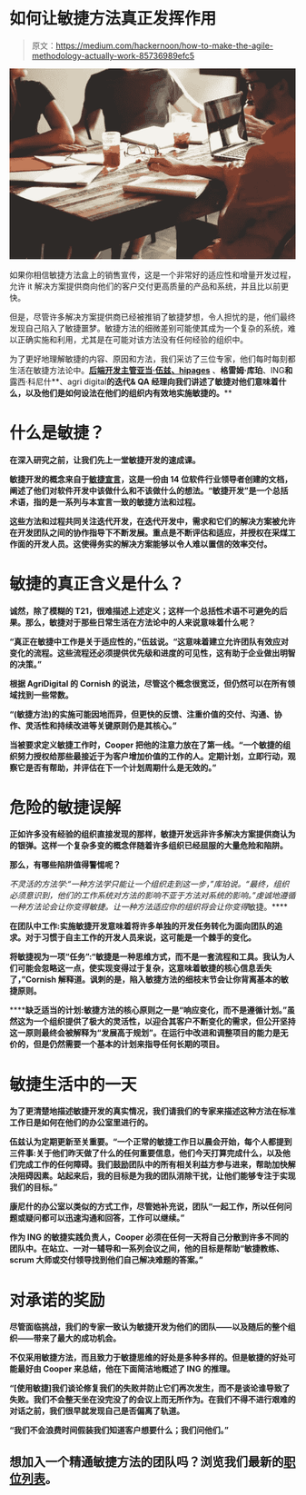 # 如何让敏捷方法真正发挥作用

> 原文：<https://medium.com/hackernoon/how-to-make-the-agile-methodology-actually-work-85736989efc5>

![](img/a227665eaeb4526ea4b9b12bb04f0869.png)

如果你相信敏捷方法盒上的销售宣传，这是一个非常好的适应性和增量开发过程，允许 it 解决方案提供商向他们的客户交付更高质量的产品和系统，并且比以前更快。

但是，尽管许多解决方案提供商已经被推销了敏捷梦想，令人担忧的是，他们最终发现自己陷入了敏捷噩梦。敏捷方法的细微差别可能使其成为一个复杂的系统，难以正确实施和利用，尤其是在可能对该方法没有任何经验的组织中。

为了更好地理解敏捷的内容、原因和方法，我们采访了三位专家，他们每时每刻都生活在敏捷方法论中。**[**后端开发主管亚当·伍兹**、hipages](https://www.themartec.com/employers/hipages)** 、**格雷姆·库珀**、ING[](https://www.themartec.com/employers/ing)**和**露西·科尼什**、agri digital[](https://www.themartec.com/employers/agridigital)**的迭代& QA 经理向我们讲述了敏捷对他们意味着什么，以及他们是如何设法在他们的组织内有效地实施敏捷的。****

# ****什么是敏捷？****

****在深入研究之前，让我们先上一堂敏捷开发的速成课。****

****敏捷开发的概念来自于[敏捷宣言](http://agilemanifesto.org/)，这是一份由 14 位软件行业领导者创建的文档，阐述了他们对软件开发中该做什么和不该做什么的想法。“敏捷开发”是一个总括术语，指的是一系列与本宣言一致的敏捷方法和过程。****

****这些方法和过程共同关注迭代开发，在迭代开发中，需求和它们的解决方案被允许在开发团队之间的协作指导下不断发展。重点是不断评估和适应，并授权在采煤工作面的开发人员。这使得务实的解决方案能够以令人难以置信的效率交付。****

# ****敏捷的真正含义是什么？****

****诚然，除了模糊的 T21，很难描述上述定义；这样一个总括性术语不可避免的后果。那么，敏捷对于那些日常生活在方法论中的人来说意味着什么呢？****

****“真正在敏捷中工作是关于适应性的，”伍兹说。“这意味着建立允许团队有效应对变化的流程。这些流程还必须提供优先级和进度的可见性，这有助于企业做出明智的决策。”****

****根据 AgriDigital 的 Cornish 的说法，尽管这个概念很宽泛，但仍然可以在所有领域找到一些常数。****

****“(敏捷方法)的实施可能因地而异，但更快的反馈、注重价值的交付、沟通、协作、灵活性和持续改进等关键原则仍是其核心。”****

****当被要求定义敏捷工作时，Cooper 把他的注意力放在了第一线。“一个敏捷的组织努力授权给那些最接近于为客户增加价值的工作的人。定期计划，立即行动，观察它是否有帮助，并评估在下一个计划周期什么是无效的。”****

# ****危险的敏捷误解****

****正如许多没有经验的组织直接发现的那样，敏捷开发远非许多解决方案提供商认为的银弹。这样一个复杂多变的概念伴随着许多组织已经屈服的大量危险和陷阱。****

****那么，有哪些陷阱值得警惕呢？****

****不灵活的方法学:“一种方法学只能让一个组织走到这一步，”库珀说。“最终，组织必须意识到，他们的工作系统对方法的影响不亚于方法对系统的影响。”虔诚地遵循一种方法论会让你*变得*敏捷。让一种方法适应你的组织将会让你*变得*敏捷。****

****在团队中工作:实施敏捷开发意味着将许多单独的开发任务转化为面向团队的追求。对于习惯于自主工作的开发人员来说，这可能是一个棘手的变化。****

******将敏捷视为一项“任务”:**“敏捷是一种思维方式，而不是一套流程和工具。我认为人们可能会忽略这一点，使实现变得过于复杂，这意味着敏捷的核心信息丢失了，”Cornish 解释道。讽刺的是，陷入敏捷方法的细枝末节会让你背离基本的敏捷原则。****

******缺乏适当的计划:**敏捷方法的核心原则之一是“响应变化，而不是遵循计划。”虽然这为一个组织提供了极大的灵活性，以迎合其客户不断变化的需求，但公开坚持这一原则最终会被解释为“发展高于规划”。在运行中改进和调整项目的能力是无价的，但是仍然需要一个基本的计划来指导任何长期的项目。****

# ****敏捷生活中的一天****

****为了更清楚地描述敏捷开发的真实情况，我们请我们的专家来描述这种方法在标准工作日是如何在他们的办公室里进行的。****

****伍兹认为定期更新至关重要。“一个正常的敏捷工作日以晨会开始，每个人都提到三件事:关于他们昨天做了什么的任何重要信息，他们今天打算完成什么，以及他们完成工作的任何障碍。我们鼓励团队中的所有相关利益方参与进来，帮助加快解决阻碍因素。站起来后，我的目标是为我的团队消除干扰，让他们能够专注于实现我们的目标。”****

****康尼什的办公室以类似的方式工作，尽管她补充说，团队“一起工作，所以任何问题或疑问都可以迅速沟通和回答，工作可以继续。”****

****作为 ING 的敏捷实践负责人，Cooper 必须在任何一天将自己分散到许多不同的团队中。在站立、一对一辅导和一系列会议之间，他的目标是帮助“敏捷教练、scrum 大师或交付领导找到他们自己解决难题的答案。”****

# ****对承诺的奖励****

****尽管面临挑战，我们的专家一致认为敏捷开发为他们的团队——以及随后的整个组织——带来了最大的成功机会。****

****不仅采用敏捷方法，而且致力于敏捷思维的好处是多种多样的。但是敏捷的好处可能最好由 Cooper 来总结，他在下面简洁地概述了 ING 的推理。****

****“[使用敏捷]我们谈论修复我们的失败并防止它们再次发生，而不是谈论谁导致了失败。我们不会整天坐在没完没了的会议上而无所作为。在我们不得不进行艰难的对话之前，我们很早就发现自己是否偏离了轨道。****

****“我们不会浪费时间假装我们知道客户想要什么；我们问他们。”****

## ****想加入一个精通敏捷方法的团队吗？浏览我们最新的[职位列表](https://www.themartec.com/jobs)。****